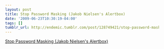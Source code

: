 ```yaml
---
layout: post
title: Stop Password Masking (Jakob Nielsen's Alertbox)
date: '2009-06-23T10:30:19-04:00'
tags: []
tumblr_url: http://endemic.tumblr.com/post/128749421/stop-password-masking-jakob-nielsens-alertbox
---
```

[Stop Password Masking (Jakob Nielsen's Alertbox)](http://www.useit.com/alertbox/passwords.html)  
